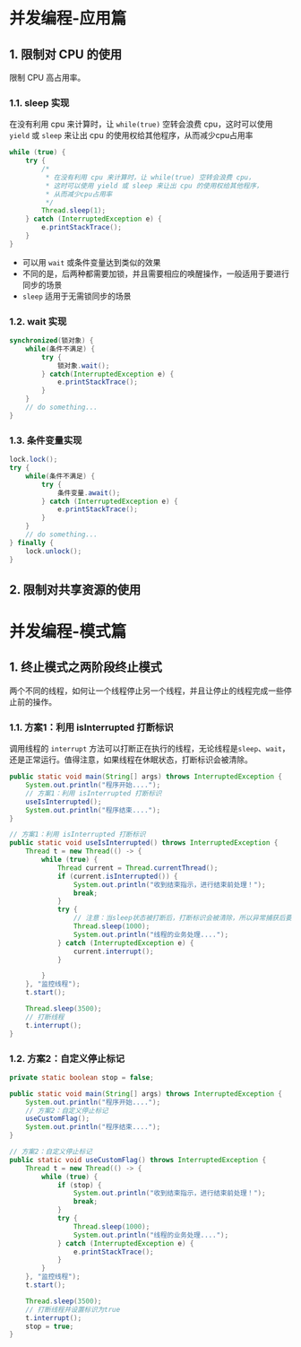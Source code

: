 # 并发编程-应用篇

## 1. 限制对 CPU 的使用

限制 CPU 高占用率。

### 1.1. sleep 实现

在没有利用 cpu 来计算时，让 `while(true)` 空转会浪费 cpu，这时可以使用 `yield` 或 `sleep` 来让出 cpu 的使用权给其他程序，从而减少cpu占用率

```java
while (true) {
    try {
        /*
         * 在没有利用 cpu 来计算时，让 while(true) 空转会浪费 cpu，
         * 这时可以使用 yield 或 sleep 来让出 cpu 的使用权给其他程序，
         * 从而减少cpu占用率
         */
        Thread.sleep(1);
    } catch (InterruptedException e) {
        e.printStackTrace();
    }
}
```

- 可以用 `wait` 或条件变量达到类似的效果
- 不同的是，后两种都需要加锁，并且需要相应的唤醒操作，一般适用于要进行同步的场景
- `sleep` 适用于无需锁同步的场景

### 1.2. wait 实现

```java
synchronized(锁对象) {
    while(条件不满足) {
        try {
            锁对象.wait();
        } catch(InterruptedException e) {
            e.printStackTrace();
        }
    }
    // do something...
}
```

### 1.3. 条件变量实现

```java
lock.lock();
try {
    while(条件不满足) {
        try {
            条件变量.await();
        } catch (InterruptedException e) {
            e.printStackTrace();
        }
    }
    // do something...
} finally {
    lock.unlock();
}
```

## 2. 限制对共享资源的使用


# 并发编程-模式篇

## 1. 终止模式之两阶段终止模式

两个不同的线程，如何让一个线程停止另一个线程，并且让停止的线程完成一些停止前的操作。

### 1.1. 方案1：利用 isInterrupted 打断标识

调用线程的 `interrupt` 方法可以打断正在执行的线程，无论线程是`sleep`、`wait`，还是正常运行。值得注意，如果线程在休眠状态，打断标识会被清除。

```java
public static void main(String[] args) throws InterruptedException {
    System.out.println("程序开始....");
    // 方案1：利用 isInterrupted 打断标识
    useIsInterrupted();
    System.out.println("程序结束....");
}

// 方案1：利用 isInterrupted 打断标识
public static void useIsInterrupted() throws InterruptedException {
    Thread t = new Thread(() -> {
        while (true) {
            Thread current = Thread.currentThread();
            if (current.isInterrupted()) {
                System.out.println("收到结束指示，进行结束前处理！");
                break;
            }
            try {
                // 注意：当sleep状态被打断后，打断标识会被清除，所以异常捕获后要手动再次进行打断，因为运行时打断不会清除打断标识
                Thread.sleep(1000);
                System.out.println("线程的业务处理....");
            } catch (InterruptedException e) {
                current.interrupt();
            }

        }
    }, "监控线程");
    t.start();

    Thread.sleep(3500);
    // 打断线程
    t.interrupt();
}
```

### 1.2. 方案2：自定义停止标记

```java
private static boolean stop = false;

public static void main(String[] args) throws InterruptedException {
    System.out.println("程序开始....");
    // 方案2：自定义停止标记
    useCustomFlag();
    System.out.println("程序结束....");
}

// 方案2：自定义停止标记
public static void useCustomFlag() throws InterruptedException {
    Thread t = new Thread(() -> {
        while (true) {
            if (stop) {
                System.out.println("收到结束指示，进行结束前处理！");
                break;
            }
            try {
                Thread.sleep(1000);
                System.out.println("线程的业务处理....");
            } catch (InterruptedException e) {
                e.printStackTrace();
            }
        }
    }, "监控线程");
    t.start();

    Thread.sleep(3500);
    // 打断线程并设置标识为true
    t.interrupt();
    stop = true;
}
```



